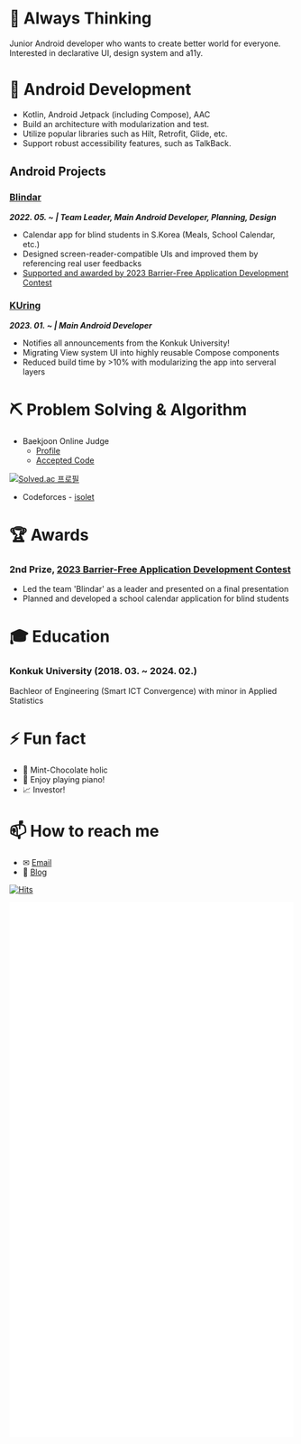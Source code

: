 # 🤔 Always Thinking

Junior Android developer who wants to create better world for everyone. Interested in declarative UI, design system and a11y.

# 🌱 Android Development 

- Kotlin, Android Jetpack (including Compose), AAC
- Build an architecture with modularization and test.
- Utilize popular libraries such as Hilt, Retrofit, Glide, etc.
- Support robust accessibility features, such as TalkBack.

## Android Projects

### [Blindar](https://github.com/blinder-23)

_**2022. 05. ~ | Team Leader, Main Android Developer, Planning, Design**_


  - Calendar app for blind students in S.Korea (Meals, School Calendar, etc.)
  - Designed screen-reader-compatible UIs and improved them by referencing real user feedbacks
  - [Supported and awarded by 2023 Barrier-Free Application Development Contest](https://github.com/mwy3055#2nd-prize-2023-barrier-free-application-development-contest)


 ### [KUring](https://github.com/ku-ring/KU-Ring-Android)
 
_**2023. 01. ~ | Main Android Developer**_

  - Notifies all announcements from the Konkuk University!
  - Migrating View system UI into highly reusable Compose components
  - Reduced build time by >10% with modularizing the app into serveral layers
 
# ⛏ Problem Solving & Algorithm
- Baekjoon Online Judge
  - [Profile](https://www.acmicpc.net/user/mwy3055)
  - [Accepted Code](https://github.com/mwy3055/Algorithm-codes/tree/main/baekjoon)

[![Solved.ac 프로필](http://mazassumnida.wtf/api/v2/generate_badge?boj=mwy3055)](https://solved.ac/mwy3055)

- Codeforces - [isolet](https://codeforces.com/profile/isolet)

# 🏆 Awards

### 2nd Prize, [2023 Barrier-Free Application Development Contest](https://www.autoeverapp.kr/)

* Led the team 'Blindar' as a leader and presented on a final presentation
* Planned and developed a school calendar application for blind students

# 🎓 Education

### **Konkuk University (2018. 03. ~ 2024. 02.)**

Bachleor of Engineering (Smart ICT Convergence) with minor in Applied Statistics

# ⚡ Fun fact
* 🍧 Mint-Chocolate holic
* 🎹 Enjoy playing piano!
* 📈 Investor!

# 📫 How to reach me
* ✉ [Email](mailto:mwy3055@gmail.com)
* 💾 [Blog](https://thinking-face.tistory.com/)

[![Hits](https://hits.seeyoufarm.com/api/count/incr/badge.svg?url=https%3A%2F%2Fgithub.com%2Fmwy3055&count_bg=%2300CBBD&title_bg=%23555555&icon=&icon_color=%23E7E7E7&title=hits&edge_flat=false)](https://hits.seeyoufarm.com)

![Metrics](https://github.com/mwy3055/mwy3055/blob/master/github-metrics.svg)

<!--
**mwy3055/mwy3055** is a ✨ _special_ ✨ repository because its `README.md` (this file) appears on your GitHub profile.

Here are some ideas to get you started:

- 🔭 I’m currently working on ...
- 🌱 I’m currently learning ...
- 👯 I’m looking to collaborate on ...
- 🤔 I’m looking for help with ...
- 💬 Ask me about ...
- 📫 How to reach me: ...
- 😄 Pronouns: ...
- ⚡ Fun fact: ...
-->
